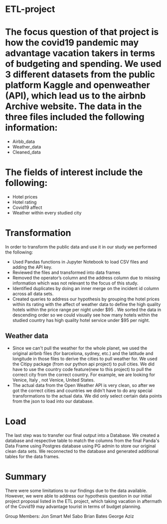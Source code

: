 # ETL-project
# The focus question of that project is how the covid19 pandemic may advantage vacation takers in terms of budgeting and spending. We used 3 different datasets from the public platform Kaggle and openweather (API), which lead us to the airbnb Archive website. The data in the three files included the following information:
* Airbb_data
* Weather_data
* Cleaned_data
# The fields of interest include the following:
* Hotel prices 
* Hotel rating
* Covid19 affect
* Weather within every studied city 
# Transformation
In order to transform the public data and use it in our study we performed the following:
* Used Pandas functions in Jupyter Notebook to load CSV files and adding the API key.
* Reviewed the files and transformed into data frames
* Removed the operator’s column and the address column due to missing information which was not relevant to the focus of this study.
* Identified duplicates by doing an inner merge on the incident id column across all data sets.
* Created queries to address our hypothesis by grouping the hotel prices within its rating with the affect of weather data to define the high quality hotels within the price range per night under $95 . We sorted the data in descending order so we could visually see how many hotels within the studied country has high quality hotel service under $95 per night.
## Weather data
* Since we can't pull the weather for the whole planet, we used the original airbnb files (for barcelona, sydney, etc.) and the latitude and longitude in those files to derive the cities to pull weather for. We used the Citipy package (from our python api project) to pull cities. We did have to use the country code feature(new to this project) to pull the correct city from the correct country. For example, we are looking for Venice, Italy , not Venice, United States.
* The actual data from the Open Weather API is very clean, so after we got the correct cities and countries we didn't have to do any special transformations to the actual data. We did only select certain data points from the json to load into our database.

# Load
The last step was to transfer our final output into a Database. We created a database and respective table to match the columns from the final Panda's Data Frame using Postgres database using PG admin to store our original clean data sets. We reconnected to the database and generated additional tables for the data frames.
# Summary
There were some limitations to our findings due to the data available. However, we were able to address our hypothesis question in our initial project proposal listed in the ETL project, which taking vacation in aftermath of the Covid19 may advantage tourist in terms of budget planning. 


Group Members:
Jon Smart
Mel Sabo 
Brian Bates 
George Aziz   

